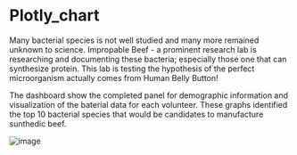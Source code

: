 # Plotly_chart

Many bacterial species is not well studied and many more remained unknown to science. Impropable Beef - a prominent research lab is researching and documenting these bacteria; especially those one that can synthesize protein. This lab is testing the hypothesis of the perfect microorganism actually comes from Human Belly Button! 

The dashboard show the completed panel for demographic information and visualization of the baterial data for each volunteer. These graphs identified the top 10 bacterial species that would be candidates to manufacture sunthedic beef.

![image](https://user-images.githubusercontent.com/114631804/220839485-f507183a-d493-491a-87a9-eb473b5008c4.png)

